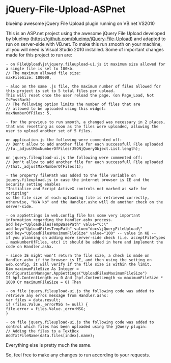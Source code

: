 jQuery-File-Upload-ASPnet
=========================

blueimp awesome jQuery File Upload plugin running on VB.net VS2010 

 This is an ASP.net project using the awesome jQuery File Upload developed by blueImp (https://github.com/blueimp/jQuery-File-Upload) and adapted to run on server-side with VB.net.
To make this run smooth on your machine, all you will need is Visual Studio 2010 installed.
Some of important changes made for this project to run are:

    - on FileUpload\js\jquery.fileupload-ui.js it maximum size allowed for a single file is set to 100kb.
    // The maximum allowed file size:
    maxFileSize: 100000,

    - also on the same .js file, the maximum number of files allowed for this project is set to 5 total files per upload.
    This will reset once the user reload the page. (on Page_Load, Not IsPostBack)
    // The following option limits the number of files that are
    // allowed to be uploaded using this widget:
    maxNumberOfFiles: 5,

    - for the previous to run smooth, a changed was necessary in 2 places, that was resetting as soon as the files were uploaded, allowing the user to upload another set of 5 files.

    on application.js the following were commented off:
    // Don't allow to add another file for each successfull File uploaded
    //fu._adjustMaxNumberOfFiles(JSONjQueryObject.List.length);

    on jquery.fileupload-ui.js the following were commented off:
    // Don't allow to add another file for each successfull File uploaded
    //that._adjustMaxNumberOfFiles(1);

    - the property filePath was added to the file variable on jquery.fileupload.js in case the internet browser is IE and the security setting enables
    "Initialize and Script ActiveX controls not marked as safe for scripting"
    so the file size of each uploading file is retrieved correctly, otherwise, "N/A kb" and the Handler.ashx will do another check on the server-side.

    - on appSettings in web.config file has some very important information regarding the Handler.ashx process.
    add key="UploadFilesTempBasePath" value="C:\"
    add key="UploadFilesTempPath" value="docs\jQueryFileUpload\"
    add key="UploadFilesMaximumFileSize" value="100" -- value in KB --
    if you planning on adding more server-side check (i.e. acceptFileTypes , maxNumberOfFiles, etc) it should be added in here and implement the code on Handler.ashx.

    - since IE might won't return the file size, a check is made on Handler.ashx if the browser is IE, and then using the setting on web.config, it will verify if the file size is within the limit.
    Dim maximumFileSize As Integer = ConfigurationManager.AppSettings("UploadFilesMaximumFileSize")
    If hpf.ContentLength >= 0 And (hpf.ContentLength <= maximumFileSize * 1000 Or maximumFileSize = 0) Then

    - on file jquery.fileupload-ui.js the following code was added to retrieve any erros message from Handler.ashx:
    var files = data.result;
    if (files.Value._errorMSG != null) {
    file.error = files.Value._errorMSG;
    }

    - on file jquery.fileupload-ui.js the following code was added to control which files has been uploaded using the jQuery plugin:
    // Adding the files to a TextBox
    AddTxtFileName(data.files[index].name);

Everything else is pretty much the same.

So, feel free to make any changes to run according to your requests.
